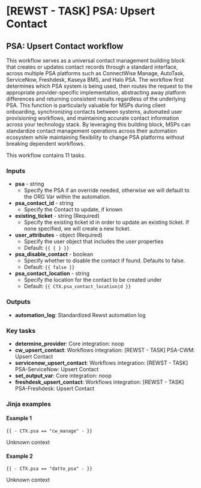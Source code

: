 # \[REWST - TASK] PSA: Upsert Contact

## PSA: Upsert Contact workflow

This workflow serves as a universal contact management building block that creates or updates contact records through a standard interface, across multiple PSA platforms such as ConnectWise Manage, AutoTask, ServiceNow, Freshdesk, Kaseya BMS, and Halo PSA.  The workflow first determines which PSA system is being used, then routes the request to the appropriate provider-specific implementation, abstracting away platform differences and returning consistent results regardless of the underlying PSA. This function is particularly valuable for MSPs during client onboarding, synchronizing contacts between systems, automated user provisioning workflows, and maintaining accurate contact information across your technology stack. By leveraging this building block, MSPs can standardize contact management operations across their automation ecosystem while maintaining flexibility to change PSA platforms without breaking dependent workflows.

This workflow contains 11 tasks.

### Inputs

* **psa** - string
  * Specify the PSA if an override needed, otherwise we will default to the ORG Var within the automation.
* **psa\_contact\_id** - string
  * Specify the Contact to update, if known
* **existing\_ticket** - string (Required)
  * Specify the existing ticket id in order to update an existing ticket. If none specified, we will create a new ticket.
* **user\_attributes** - object (Required)
  * Specify the user object that includes the user properties
  * Default: `{{ { } }}`
* **psa\_disable\_contact** - boolean
  * Specify whether to disable the contact if found. Defaults to false.
  * Default: `{{ false }}`
* **psa\_contact\_location** - string
  * Specify the location for the contact to be created under
  * Default: `{{ CTX.psa_contact_location|d }}`

### Outputs

* **automation\_log**: Standardized Rewst automation log

### Key tasks

* **determine\_provider**: Core integration: noop
* **cw\_upsert\_contact**: Workflows integration: \[REWST - TASK] PSA-CWM: Upsert Contact
* **servicenow\_upsert\_contact**: Workflows integration: \[REWST - TASK] PSA-ServiceNow: Upsert Contact
* **set\_output\_var**: Core integration: noop
* **freshdesk\_upsert\_contact**: Workflows integration: \[REWST - TASK] PSA-Freshdesk: Upsert Contact

### Jinja examples

#### Example 1

```jinja
{{ - CTX.psa == "cw_manage" - }}
```

Unknown context

#### Example 2

```jinja
{{ - CTX.psa == "datto_psa" - }}
```

Unknown context
